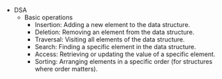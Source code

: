 - DSA
  - Basic operations
    - Insertion: Adding a new element to the data structure.
    - Deletion: Removing an element from the data structure.
    - Traversal: Visiting all elements of the data structure.
    - Search: Finding a specific element in the data structure.
    - Access: Retrieving or updating the value of a specific element.
    - Sorting: Arranging elements in a specific order (for structures where order matters).
